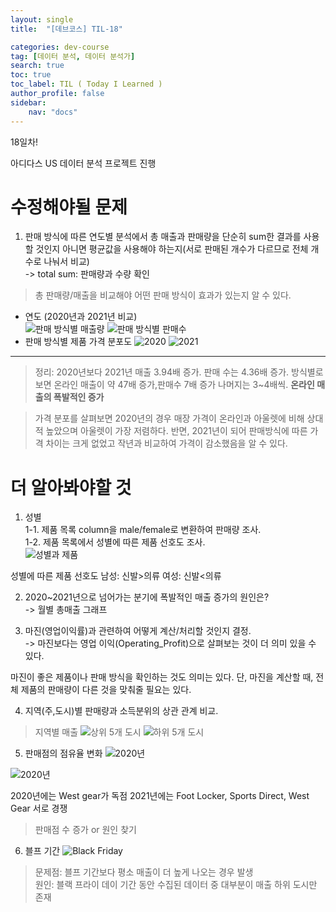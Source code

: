 ```yaml
---
layout: single
title:  "[데브코스] TIL-18"

categories: dev-course
tag: [데이터 분석, 데이터 분석가]
search: true
toc: true
toc_label: TIL ( Today I Learned )
author_profile: false
sidebar:
    nav: "docs"
---
```

18일차!  

아디다스 US 데이터 분석 프로젝트 진행

# 수정해야될 문제
1. 판매 방식에 따른 연도별 분석에서 총 매출과 판매량을 단순히 sum한 결과를 사용할 것인지 아니면 평균값을 사용해야 하는지(서로 판매된 개수가 다르므로 전체 개수로 나눠서 비교)  
  -> total sum: 판매량과 수량 확인  

> 총 판매량/매출을 비교해야 어떤 판매 방식이 효과가 있는지 알 수 있다. 

- 연도 (2020년과 2021년 비교)  
![판매 방식별 매출량](/assets/images/adidas_method1.png)
![판매 방식별 판매수](/assets/images/adidas_method2.png)
- 판매 방식별 제품 가격 분포도
![2020](/assets/images/dist_2020.png)
![2021](/assets/images/dist_2021.png)
---
> 정리: 2020년보다 2021년 매출 3.94배 증가.
판매 수는 4.36배 증가.
>방식별로 보면 온라인 매출이 약 47배 증가,판매수 7배 증가 나머지는 3~4배씩.
**온라인 매출의 폭발적인 증가**

> 가격 분포를 살펴보면 2020년의 경우 매장 가격이 온라인과 아울렛에 비해 상대적 높았으며 아울렛이 가장 저렴하다. 반면, 2021년이 되어 판매방식에 따른 가격 차이는 크게 없었고 작년과 비교하여 가격이 감소했음을 알 수 있다.


# 더 알아봐야할 것  
1. 성별  
  1-1. 제품 목록 column을 male/female로 변환하여 판매량 조사.  
  1-2. 제품 목록에서 성별에 따른 제품 선호도 조사.  
![성별과 제품](/assets/images/adidas_sex_product.png)  

성별에 따른 제품 선호도
남성: 신발>의류
여성: 신발<의류

2. 2020~2021년으로 넘어가는 분기에 폭발적인 매출 증가의 원인은?  
-> 월별 총매출 그래프

3. 마진(영업이익률)과 관련하여 어떻게 계산/처리할 것인지 결정.  
-> 마진보다는 영업 이익(Operating_Profit)으로 살펴보는 것이 더 의미 있을 수 있다.  

마진이 좋은 제품이나 판매 방식을 확인하는 것도 의미는 있다. 단, 마진을 계산할 때, 전체 제품의 판매량이 다른 것을 맞춰줄 필요는 있다. 

4. 지역(주,도시)별 판매량과 소득분위의 상관 관계 비교.
> 지역별 매출
![상위 5개 도시](/assets/images/city_sale_t5.png)
![하위 5개 도시](/assets/images/city_sale_b5.png)

5. 판매점의 점유율 변화
![2020년](/assets/images/retailer2020.png)

![2020년](/assets/images/retailer2021.png)

2020년에는 West gear가 독점
2021년에는 Foot Locker, Sports Direct, West Gear 서로 경쟁

> 판매점 수 증가 or 원인 찾기

6. 블프 기간
![Black Friday](/assets/images/bf_nbf_year.png)

> 문제점: 블프 기간보다 평소 매출이 더 높게 나오는 경우 발생   
>원인: 블랙 프라이 데이 기간 동안 수집된 데이터 중 대부분이 매출 하위 도시만 존재
